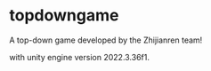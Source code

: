 # topdowngame
A top-down game developed by the Zhijianren team!

with unity engine version 2022.3.36f1.

